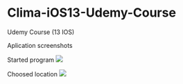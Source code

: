 # Clima-iOS13-Udemy-Course
Udemy Course (13 IOS)

Aplication screenshots

Started program 
![][scr1]

[scr1]: Scr_1.png

Choosed location
![][scr2]

[scr2]: Scr_2.png

